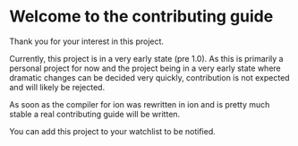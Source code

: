 # Welcome to the contributing guide

Thank you for your interest in this project.

Currently, this project is in a very early state (pre 1.0).
As this is primarily a personal project for now and the project being in a very early state
where dramatic changes can be decided very quickly, contribution is not expected and will likely be rejected.

As soon as the compiler for ion was rewritten in ion and is pretty much stable
a real contributing guide will be written.

You can add this project to your watchlist to be notified.
